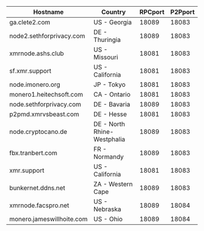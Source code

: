 Hostname | Country | RPCport | P2Pport
--- | --- | --- | ---
ga.clete2.com | US - Georgia | 18089 | 18083
node2.sethforprivacy.com | DE - Thuringia | 18089 | 18083
xmrnode.ashs.club | US - Missouri | 18081 | 18083
sf.xmr.support | US - California | 18081 | 18083
node.imonero.org | JP - Tokyo | 18081 | 18083
monero1.heitechsoft.com | CA - Ontario | 18081 | 18083
node.sethforprivacy.com | DE - Bavaria | 18089 | 18083
p2pmd.xmrvsbeast.com | DE - Hesse | 18081 | 18083
node.cryptocano.de | DE - North Rhine-Westphalia | 18089 | 18083
fbx.tranbert.com | FR - Normandy | 18089 | 18083
xmr.support | US - California | 18081 | 18083
bunkernet.ddns.net | ZA - Western Cape | 18089 | 18083
xmrnode.facspro.net | US - Nebraska | 18089 | 18084
monero.jameswillhoite.com | US - Ohio | 18089 | 18084
